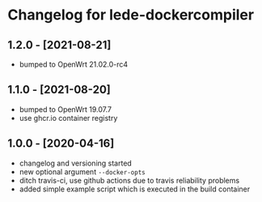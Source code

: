 # Changelog for lede-dockercompiler

## 1.2.0 - [2021-08-21]

* bumped to OpenWrt 21.02.0-rc4
 
## 1.1.0 - [2021-08-20]

* bumped to OpenWrt 19.07.7
* use ghcr.io container registry

## 1.0.0 - [2020-04-16]

* changelog and versioning started
* new optional argument `--docker-opts` 
* ditch travis-ci, use github actions due to travis reliability problems
* added simple example script which is executed in the build container


